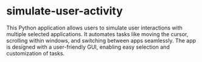 # simulate-user-activity
This Python application allows users to simulate user interactions with multiple selected applications. It automates tasks like moving the cursor, scrolling within windows, and switching between apps seamlessly. The app is designed with a user-friendly GUI, enabling easy selection and customization of tasks.

